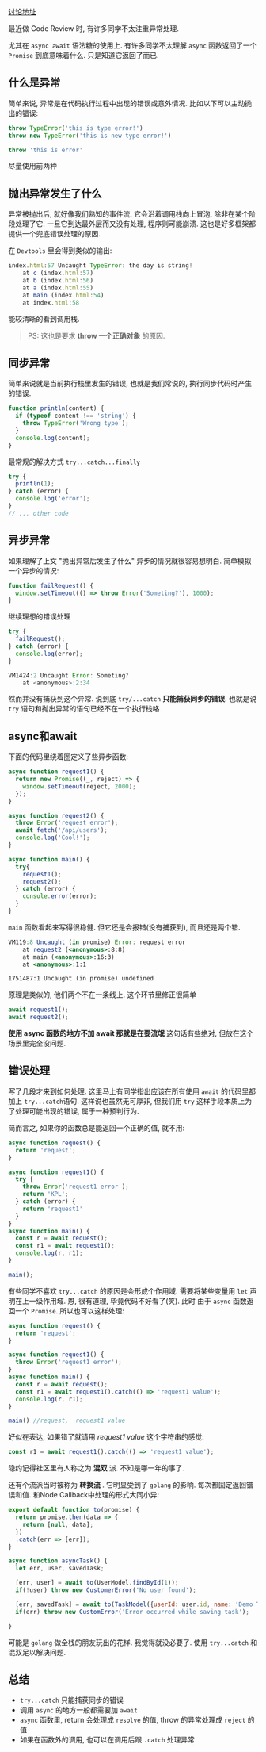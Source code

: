 [讨论地址](https://github.com/fengpeng/corner/issues/1)

最近做 Code Review 时, 有许多同学不太注重异常处理.

尤其在 `async await` 语法糖的使用上. 有许多同学不太理解 `async` 函数返回了一个 `Promise` 到底意味着什么. 只是知道它返回了而已.

## 什么是异常

简单来说, 异常是在代码执行过程中出现的错误或意外情况. 比如以下可以主动抛出的错误:

```jsx
throw TypeError('this is type error!')
throw new TypeError('this is new type error!')

throw 'this is error'
```
尽量使用前两种
## 抛出异常发生了什么

异常被抛出后, 就好像我们熟知的事件流. 它会沿着调用栈向上冒泡, 除非在某个阶段处理了它.  一旦它到达最外层而又没有处理, 程序则可能崩溃.  这也是好多框架都提供一个兜底错误处理的原因.

在 `Devtools` 里会得到类似的输出:

```jsx
index.html:57 Uncaught TypeError: the day is string!
    at c (index.html:57)
    at b (index.html:56)
    at a (index.html:55)
    at main (index.html:54)
    at index.html:58
```

能较清晰的看到调用栈.

> PS: 这也是要求 **throw 一个正确对象** 的原因.

## 同步异常

简单来说就是当前执行栈里发生的错误, 也就是我们常说的, 执行同步代码时产生的错误.

```jsx
function println(content) {
  if (typeof content !== 'string') {
    throw TypeError('Wrong type');
  }
  console.log(content);
}
```

最常规的解决方式 `try...catch...finally` 

```jsx
try {
  println(1);
} catch (error) {
  console.log('error');
}
// ... other code
```

## 异步异常

如果理解了上文 "抛出异常后发生了什么" 异步的情况就很容易想明白. 简单模拟一个异步的情况:

```jsx
function failRequest() {
  window.setTimeout(() => throw Error('Someting?'), 1000);
}
```

继续理想的错误处理

```jsx
try {
  failRequest();
} catch (error) {
  console.log(error);
}
```

```jsx
VM1424:2 Uncaught Error: Someting?
    at <anonymous>:2:34
```

然而并没有捕获到这个异常. 说到底 `try/...catch` **只能捕获同步的错误**.  也就是说  `try` 语句和抛出异常的语句已经不在一个执行栈咯
## async和await

下面的代码里绕着圈定义了些异步函数:

```jsx
async function request1() {
  return new Promise((_, reject) => {
    window.setTimeout(reject, 2000);
  });
}

async function request2() {
  throw Error('request error');
  await fetch('/api/users');
  console.log('Cool!');
}

async function main() {
  try{
    request1();
    request2();
  } catch (error) {
    console.error(error);
  }
}
```

`main` 函数看起来写得很稳健. 但它还是会报错(没有捕获到), 而且还是两个错.

```jsx
VM119:8 Uncaught (in promise) Error: request error
    at request2 (<anonymous>:8:8)
    at main (<anonymous>:16:3)
    at <anonymous>:1:1

1751487:1 Uncaught (in promise) undefined
```

原理是类似的, 他们两个不在一条线上. 这个环节里修正很简单

```jsx
await request1();
await request2();
```

**使用 async 函数的地方不加 await 那就是在耍流氓**  这句话有些绝对, 但放在这个场景里完全没问题.

## 错误处理

写了几段才来到如何处理. 这里马上有同学指出应该在所有使用 `await` 的代码里都加上 `try...catch`语句. 这样说也虽然无可厚非, 但我们用 `try` 这样手段本质上为了处理可能出现的错误, 属于一种预判行为.

简而言之, 如果你的函数总是能返回一个正确的值, 就不用:

```jsx
async function request() {
  return 'request';
}

async function request1() {
  try {
    throw Error('request1 error');
    return 'KPL';
  } catch (error) {
    return 'request1'
  }
}
async function main() {
  const r = await request();
  const r1 = await request1();
  console.log(r, r1);
}

main();
```

有些同学不喜欢 `try...catch` 的原因是会形成个作用域. 需要将某些变量用 `let` 声明在上一级作用域.
恩, 很有道理, 毕竟代码不好看了(笑). 此时 由于 `async` 函数返回一个 `Promise`.  所以也可以这样处理:

```jsx
async function request() {
  return 'request';
}

async function request1() {
  throw Error('request1 error');
}
async function main() {
  const r = await request();
  const r1 = await request1().catch(() => 'request1 value');
  console.log(r, r1);
}

main() //request,  request1 value
```

好似在表达, 如果错了就请用  *request1 value* 这个字符串的感觉:

```jsx
const r1 = await request1().catch(() => 'request1 value');
```

隐约记得社区里有人称之为 **混双** 派. 不知是哪一年的事了.

还有个流派当时被称为 **转换流** . 它明显受到了 `golang` 的影响. 每次都固定返回错误和值. 和Node Callback中处理的形式大同小异:

```javascript
export default function to(promise) {
  return promise.then(data => {
    return [null, data];
  })
  .catch(err => [err]);
}

async function asyncTask() {
  let err, user, savedTask;

  [err, user] = await to(UserModel.findById(1));
  if(!user) throw new CustomerError('No user found');

  [err, savedTask] = await to(TaskModel({userId: user.id, name: 'Demo Task'}));
  if(err) throw new CustomError('Error occurred while saving task');

}
```

可能是 `golang` 做全栈的朋友玩出的花样.  我觉得就没必要了. 使用 `try...catch` 和混双足以解决问题.
## 总结

- `try...catch` 只能捕获同步的错误
- 调用 `async` 的地方一般都需要加 `await`
- `async` 函数里, return 会处理成 `resolve` 的值, throw 的异常处理成 `reject` 的值
- 如果在函数外的调用, 也可以在调用后跟 `.catch` 处理异常